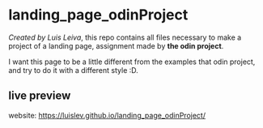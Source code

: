 # landing_page_odinProject

_Created by Luis Leiva_, this repo contains all files necessary to make a project of a landing page, assignment made by **the odin project**.

I want this page to be a little different from the examples that odin project, and try to do it with a different style :D.

## live preview

website: https://luislev.github.io/landing_page_odinProject/
